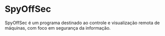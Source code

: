 # SpyOffSec
SpyOffSec é um programa destinado ao controle e visualização remota de máquinas, com foco em segurança da informação. 
